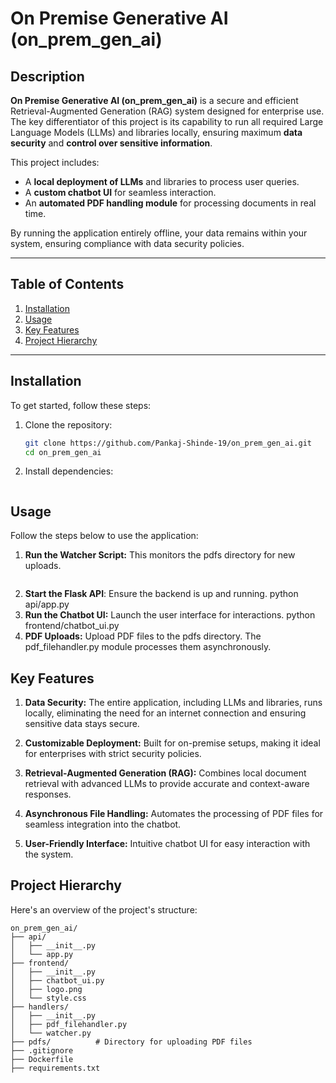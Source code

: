 # On Premise Generative AI (on_prem_gen_ai)

## Description
**On Premise Generative AI (on_prem_gen_ai)** is a secure and efficient Retrieval-Augmented Generation (RAG) system designed for enterprise use. The key differentiator of this project is its capability to run all required Large Language Models (LLMs) and libraries locally, ensuring maximum **data security** and **control over sensitive information**. 

This project includes:
- A **local deployment of LLMs** and libraries to process user queries.
- A **custom chatbot UI** for seamless interaction.
- An **automated PDF handling module** for processing documents in real time.

By running the application entirely offline, your data remains within your system, ensuring compliance with data security policies.

---

## Table of Contents
1. [Installation](#installation)
2. [Usage](#usage)
3. [Key Features](#key-features)
4. [Project Hierarchy](#project-hierarchy)

---

## Installation
To get started, follow these steps:

1. Clone the repository:
   ```bash
   git clone https://github.com/Pankaj-Shinde-19/on_prem_gen_ai.git
   cd on_prem_gen_ai
2. Install dependencies:
   ```plaintext pip install -r requirements.txt

## Usage
Follow the steps below to use the application:

1. **Run the Watcher Script:**
   This monitors the pdfs directory for new uploads.
   ```plaintext python handlers/watcher.py

2. **Start the Flask API**:
   Ensure the backend is up and running.
   python api/app.py
3. **Run the Chatbot UI:**
   Launch the user interface for interactions.
   python frontend/chatbot_ui.py
4. **PDF Uploads:**
   Upload PDF files to the pdfs directory.
   The pdf_filehandler.py module processes them asynchronously.


## Key Features

1. **Data Security:**
   The entire application, including LLMs and libraries, runs locally, eliminating the need for an internet connection and ensuring sensitive data stays secure.

2. **Customizable Deployment:**
   Built for on-premise setups, making it ideal for enterprises with strict security policies.

3. **Retrieval-Augmented Generation (RAG):**
   Combines local document retrieval with advanced LLMs to provide accurate and context-aware responses.

4. **Asynchronous File Handling:**
    Automates the processing of PDF files for seamless integration into the chatbot.

5. **User-Friendly Interface:**
   Intuitive chatbot UI for easy interaction with the system.

## Project Hierarchy
Here's an overview of the project's structure:
```plaintext
on_prem_gen_ai/
├── api/
│   ├── __init__.py
│   └── app.py
├── frontend/
│   ├── __init__.py
│   ├── chatbot_ui.py
│   ├── logo.png
│   └── style.css
├── handlers/
│   ├── __init__.py
│   ├── pdf_filehandler.py
│   └── watcher.py
├── pdfs/          # Directory for uploading PDF files
├── .gitignore
├── Dockerfile
├── requirements.txt


